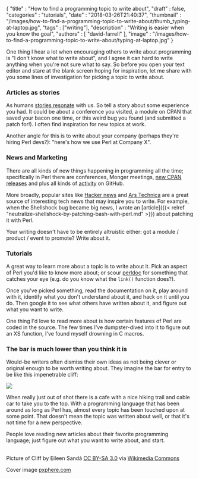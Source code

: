 {
   "title" : "How to find a programming topic to write about",
   "draft" : false,
   "categories" : "tutorials",
   "date" : "2018-03-26T21:40:37",
   "thumbnail" : "/images/how-to-find-a-programming-topic-to-write-about/thumb_typing-at-laptop.jpg",
   "tags" : ["writing"],
   "description" : "Writing is easier when you know the goal",
   "authors" : [
      "david-farrell"
   ],
   "image" : "/images/how-to-find-a-programming-topic-to-write-about/typing-at-laptop.jpg"
}

One thing I hear a lot when encouraging others to write about programming is "I don't know what to write about", and I agree it can hard to write anything when you're not sure what to say. So before you open your text editor and stare at the blank screen hoping for inspiration, let me share with you some lines of investigation for picking a topic to write about.

### Articles as stories

As humans [stories resonate](http://time.com/5043166/storytelling-evolution/) with us. So tell a story about some experience you had. It could be about a conference you visited, a module on CPAN that saved your bacon one time, or this weird bug you found (and submitted a patch for!). I often find inspiration for new topics at work.

Another angle for this is to write about your company (perhaps they're hiring Perl devs?): "here's how we use Perl at Company X".


### News and Marketing

There are all kinds of new things happening in programming all the time; specifically in Perl there are conferences, Monger meetings, [new CPAN releases](https://metacpan.org/recent) and plus all kinds of [activity](https://github.com/search?l=Perl&o=desc&q=perl&s=updated&type=Repositories&utf8=%E2%9C%93) on GitHub.

More broadly, popular sites like [Hacker news](https://news.ycombinator.com) and [Ars Technica](arstechnica.com) are a great source of interesting tech news that may inspire you to write. For example, when the Shellshock bug became big news, I wrote an [article]({{< relref "neutralize-shellshock-by-patching-bash-with-perl.md" >}}) about patching it with Perl.

Your writing doesn't have to be entirely altruistic either: got a module / product / event to promote? Write about it.


### Tutorials

A great way to learn more about a topic is to write about it. Pick an aspect of Perl you'd like to know more about; or scour [perldoc](http://perldoc.perl.org) for something that catches your eye (e.g. do you know what the `link()` function does?).

Once you've picked something, read the documentation on it, play around with it, identify what you don't understand about it, and hack on it until you do. Then google it to see what others have written about it, and figure out what you want to write.

One thing I'd love to read more about is how certain features of Perl are coded in the source. The few times I've dumpster-dived into it to figure out an XS function, I've found myself drowning in C macros.

### The bar is much lower than you think it is

Would-be writers often dismiss their own ideas as not being clever or original enough to be worth writing about. They imagine the bar for entry to be like this impenetrable cliff:

![](https://upload.wikimedia.org/wikipedia/commons/thumb/e/ef/Eystfelli_a_cliff_on_Fugloy_Faroe_Islands.JPG/1024px-Eystfelli_a_cliff_on_Fugloy_Faroe_Islands.JPG)

When really just out of shot there is a cafe with a nice hiking trail and cable car to take you to the top. With a programming language that has been around as long as Perl has, almost every topic has been touched upon at some point. That doesn't mean the topic was written about well, or that it's not time for a new perspective.

People love reading new articles about their favorite programming language; just figure out what you want to write about, and start.

\
Picture of Cliff by Eileen Sandá [CC BY-SA 3.0](https://creativecommons.org/licenses/by-sa/3.0) via [Wikimedia Commons](https://commons.wikimedia.org/wiki/File%3AEystfelli_a_cliff_on_Fugloy_Faroe_Islands.JPG)

Cover image [pxphere.com](https://pxhere.com/en/photo/928093)

